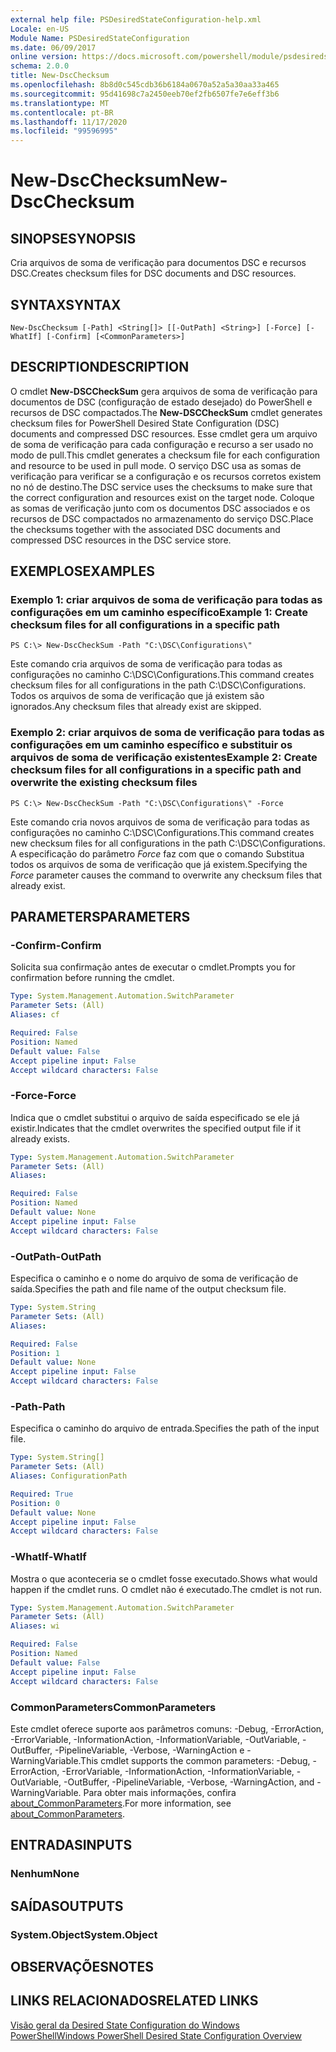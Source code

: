 ```yaml
---
external help file: PSDesiredStateConfiguration-help.xml
Locale: en-US
Module Name: PSDesiredStateConfiguration
ms.date: 06/09/2017
online version: https://docs.microsoft.com/powershell/module/psdesiredstateconfiguration/new-dscchecksum?view=powershell-7.2&WT.mc_id=ps-gethelp
schema: 2.0.0
title: New-DscChecksum
ms.openlocfilehash: 8b8d0c545cdb36b6184a0670a52a5a30aa33a465
ms.sourcegitcommit: 95d41698c7a2450eeb70ef2fb6507fe7e6eff3b6
ms.translationtype: MT
ms.contentlocale: pt-BR
ms.lasthandoff: 11/17/2020
ms.locfileid: "99596995"
---
```

# <span data-ttu-id="28f5e-102">New-DscChecksum</span><span class="sxs-lookup"><span data-stu-id="28f5e-102">New-DscChecksum</span></span>

## <span data-ttu-id="28f5e-103">SINOPSE</span><span class="sxs-lookup"><span data-stu-id="28f5e-103">SYNOPSIS</span></span>
<span data-ttu-id="28f5e-104">Cria arquivos de soma de verificação para documentos DSC e recursos DSC.</span><span class="sxs-lookup"><span data-stu-id="28f5e-104">Creates checksum files for DSC documents and DSC resources.</span></span>

## <span data-ttu-id="28f5e-105">SYNTAX</span><span class="sxs-lookup"><span data-stu-id="28f5e-105">SYNTAX</span></span>

```
New-DscChecksum [-Path] <String[]> [[-OutPath] <String>] [-Force] [-WhatIf] [-Confirm] [<CommonParameters>]
```

## <span data-ttu-id="28f5e-106">DESCRIPTION</span><span class="sxs-lookup"><span data-stu-id="28f5e-106">DESCRIPTION</span></span>

<span data-ttu-id="28f5e-107">O cmdlet **New-DSCCheckSum** gera arquivos de soma de verificação para documentos de DSC (configuração de estado desejado) do PowerShell e recursos de DSC compactados.</span><span class="sxs-lookup"><span data-stu-id="28f5e-107">The **New-DSCCheckSum** cmdlet generates checksum files for PowerShell Desired State Configuration (DSC) documents and compressed DSC resources.</span></span>
<span data-ttu-id="28f5e-108">Esse cmdlet gera um arquivo de soma de verificação para cada configuração e recurso a ser usado no modo de pull.</span><span class="sxs-lookup"><span data-stu-id="28f5e-108">This cmdlet generates a checksum file for each configuration and resource to be used in pull mode.</span></span>
<span data-ttu-id="28f5e-109">O serviço DSC usa as somas de verificação para verificar se a configuração e os recursos corretos existem no nó de destino.</span><span class="sxs-lookup"><span data-stu-id="28f5e-109">The DSC service uses the checksums to make sure that the correct configuration and resources exist on the target node.</span></span>
<span data-ttu-id="28f5e-110">Coloque as somas de verificação junto com os documentos DSC associados e os recursos de DSC compactados no armazenamento do serviço DSC.</span><span class="sxs-lookup"><span data-stu-id="28f5e-110">Place the checksums together with the associated DSC documents and compressed DSC resources in the DSC service store.</span></span>

## <span data-ttu-id="28f5e-111">EXEMPLOS</span><span class="sxs-lookup"><span data-stu-id="28f5e-111">EXAMPLES</span></span>

### <span data-ttu-id="28f5e-112">Exemplo 1: criar arquivos de soma de verificação para todas as configurações em um caminho específico</span><span class="sxs-lookup"><span data-stu-id="28f5e-112">Example 1: Create checksum files for all configurations in a specific path</span></span>

```
PS C:\> New-DscCheckSum -Path "C:\DSC\Configurations\"
```

<span data-ttu-id="28f5e-113">Este comando cria arquivos de soma de verificação para todas as configurações no caminho C:\DSC\Configurations.</span><span class="sxs-lookup"><span data-stu-id="28f5e-113">This command creates checksum files for all configurations in the path C:\DSC\Configurations.</span></span>
<span data-ttu-id="28f5e-114">Todos os arquivos de soma de verificação que já existem são ignorados.</span><span class="sxs-lookup"><span data-stu-id="28f5e-114">Any checksum files that already exist are skipped.</span></span>

### <span data-ttu-id="28f5e-115">Exemplo 2: criar arquivos de soma de verificação para todas as configurações em um caminho específico e substituir os arquivos de soma de verificação existentes</span><span class="sxs-lookup"><span data-stu-id="28f5e-115">Example 2: Create checksum files for all configurations in a specific path and overwrite the existing checksum files</span></span>

```
PS C:\> New-DscCheckSum -Path "C:\DSC\Configurations\" -Force
```

<span data-ttu-id="28f5e-116">Este comando cria novos arquivos de soma de verificação para todas as configurações no caminho C:\DSC\Configurations.</span><span class="sxs-lookup"><span data-stu-id="28f5e-116">This command creates new checksum files for all configurations in the path C:\DSC\Configurations.</span></span>
<span data-ttu-id="28f5e-117">A especificação do parâmetro *Force* faz com que o comando Substitua todos os arquivos de soma de verificação que já existem.</span><span class="sxs-lookup"><span data-stu-id="28f5e-117">Specifying the *Force* parameter causes the command to overwrite any checksum files that already exist.</span></span>

## <span data-ttu-id="28f5e-118">PARAMETERS</span><span class="sxs-lookup"><span data-stu-id="28f5e-118">PARAMETERS</span></span>

### <span data-ttu-id="28f5e-119">-Confirm</span><span class="sxs-lookup"><span data-stu-id="28f5e-119">-Confirm</span></span>

<span data-ttu-id="28f5e-120">Solicita sua confirmação antes de executar o cmdlet.</span><span class="sxs-lookup"><span data-stu-id="28f5e-120">Prompts you for confirmation before running the cmdlet.</span></span>

```yaml
Type: System.Management.Automation.SwitchParameter
Parameter Sets: (All)
Aliases: cf

Required: False
Position: Named
Default value: False
Accept pipeline input: False
Accept wildcard characters: False
```

### <span data-ttu-id="28f5e-121">-Force</span><span class="sxs-lookup"><span data-stu-id="28f5e-121">-Force</span></span>

<span data-ttu-id="28f5e-122">Indica que o cmdlet substitui o arquivo de saída especificado se ele já existir.</span><span class="sxs-lookup"><span data-stu-id="28f5e-122">Indicates that the cmdlet overwrites the specified output file if it already exists.</span></span>

```yaml
Type: System.Management.Automation.SwitchParameter
Parameter Sets: (All)
Aliases:

Required: False
Position: Named
Default value: None
Accept pipeline input: False
Accept wildcard characters: False
```

### <span data-ttu-id="28f5e-123">-OutPath</span><span class="sxs-lookup"><span data-stu-id="28f5e-123">-OutPath</span></span>

<span data-ttu-id="28f5e-124">Especifica o caminho e o nome do arquivo de soma de verificação de saída.</span><span class="sxs-lookup"><span data-stu-id="28f5e-124">Specifies the path and file name of the output checksum file.</span></span>

```yaml
Type: System.String
Parameter Sets: (All)
Aliases:

Required: False
Position: 1
Default value: None
Accept pipeline input: False
Accept wildcard characters: False
```

### <span data-ttu-id="28f5e-125">-Path</span><span class="sxs-lookup"><span data-stu-id="28f5e-125">-Path</span></span>

<span data-ttu-id="28f5e-126">Especifica o caminho do arquivo de entrada.</span><span class="sxs-lookup"><span data-stu-id="28f5e-126">Specifies the path of the input file.</span></span>

```yaml
Type: System.String[]
Parameter Sets: (All)
Aliases: ConfigurationPath

Required: True
Position: 0
Default value: None
Accept pipeline input: False
Accept wildcard characters: False
```

### <span data-ttu-id="28f5e-127">-WhatIf</span><span class="sxs-lookup"><span data-stu-id="28f5e-127">-WhatIf</span></span>

<span data-ttu-id="28f5e-128">Mostra o que aconteceria se o cmdlet fosse executado.</span><span class="sxs-lookup"><span data-stu-id="28f5e-128">Shows what would happen if the cmdlet runs.</span></span>
<span data-ttu-id="28f5e-129">O cmdlet não é executado.</span><span class="sxs-lookup"><span data-stu-id="28f5e-129">The cmdlet is not run.</span></span>

```yaml
Type: System.Management.Automation.SwitchParameter
Parameter Sets: (All)
Aliases: wi

Required: False
Position: Named
Default value: False
Accept pipeline input: False
Accept wildcard characters: False
```

### <span data-ttu-id="28f5e-130">CommonParameters</span><span class="sxs-lookup"><span data-stu-id="28f5e-130">CommonParameters</span></span>

<span data-ttu-id="28f5e-131">Este cmdlet oferece suporte aos parâmetros comuns: -Debug, -ErrorAction, -ErrorVariable, -InformationAction, -InformationVariable, -OutVariable, -OutBuffer, -PipelineVariable, -Verbose, -WarningAction e -WarningVariable.</span><span class="sxs-lookup"><span data-stu-id="28f5e-131">This cmdlet supports the common parameters: -Debug, -ErrorAction, -ErrorVariable, -InformationAction, -InformationVariable, -OutVariable, -OutBuffer, -PipelineVariable, -Verbose, -WarningAction, and -WarningVariable.</span></span> <span data-ttu-id="28f5e-132">Para obter mais informações, confira [about_CommonParameters](https://go.microsoft.com/fwlink/?LinkID=113216).</span><span class="sxs-lookup"><span data-stu-id="28f5e-132">For more information, see [about_CommonParameters](https://go.microsoft.com/fwlink/?LinkID=113216).</span></span>

## <span data-ttu-id="28f5e-133">ENTRADAS</span><span class="sxs-lookup"><span data-stu-id="28f5e-133">INPUTS</span></span>

### <span data-ttu-id="28f5e-134">Nenhum</span><span class="sxs-lookup"><span data-stu-id="28f5e-134">None</span></span>

## <span data-ttu-id="28f5e-135">SAÍDAS</span><span class="sxs-lookup"><span data-stu-id="28f5e-135">OUTPUTS</span></span>

### <span data-ttu-id="28f5e-136">System.Object</span><span class="sxs-lookup"><span data-stu-id="28f5e-136">System.Object</span></span>

## <span data-ttu-id="28f5e-137">OBSERVAÇÕES</span><span class="sxs-lookup"><span data-stu-id="28f5e-137">NOTES</span></span>

## <span data-ttu-id="28f5e-138">LINKS RELACIONADOS</span><span class="sxs-lookup"><span data-stu-id="28f5e-138">RELATED LINKS</span></span>

[<span data-ttu-id="28f5e-139">Visão geral da Desired State Configuration do Windows PowerShell</span><span class="sxs-lookup"><span data-stu-id="28f5e-139">Windows PowerShell Desired State Configuration Overview</span></span>](/powershell/scripting/dsc/overview/dscforengineers)

